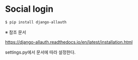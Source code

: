 # Social login

```bash
$ pip install django-allauth
```

※ 참조 문서

<https://django-allauth.readthedocs.io/en/latest/installation.html>

settings.py에서 문서에 따라 설정한다.

